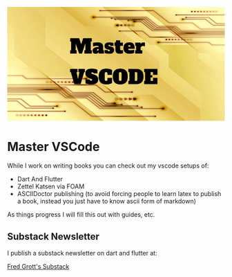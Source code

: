 ![image](./media/image_header.png)

# Master VSCode

While I work on writing books you can check out my vscode setups of:

- Dart And Flutter
- Zettel Katsen via FOAM 
- ASCIIDoctor publishing (to avoid forcing people to learn latex to publish a book, instead you just have to know ascii form of markdown)

As things progress I will fill this out with guides, etc.


## Substack Newsletter

I publish a substack newsletter on dart and flutter at:

[Fred Grott's Substack](https://fredgrott.substack.com)